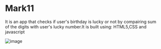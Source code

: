 # Mark11
It is an app that checks if user's birthday is lucky or not by compairing sum of the digits with user's lucky number.It is built using: HTML5,CSS and javascript

![image](https://user-images.githubusercontent.com/90324515/191090604-8638d4cc-7c65-450b-8699-791170a870f1.png)


